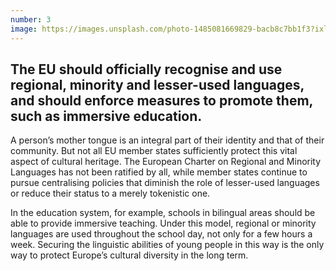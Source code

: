 ```yaml
---
number: 3
image: https://images.unsplash.com/photo-1485081669829-bacb8c7bb1f3?ixlib=rb-1.2.1&ixid=MnwxMjA3fDB8MHxwaG90by1wYWdlfHx8fGVufDB8fHx8&auto=format&fit=crop&w=2370&q=80
---
```


## The EU should __officially recognise and use regional, minority and lesser-used languages__, and should enforce measures to promote them, such as immersive education.

A person’s mother tongue is an integral part of their identity and that of their community. But not all EU member states sufficiently protect this vital aspect of cultural heritage. The European Charter on Regional and Minority Languages has not been ratified by all, while member states continue to pursue centralising policies that diminish the role of lesser-used languages or reduce their status to a merely tokenistic one.

In the education system, for example, schools in bilingual areas should be able to provide immersive teaching. Under this model, regional or minority languages are used throughout the school day, not only for a few hours a week. Securing the linguistic abilities of young people in this way is the only way to protect Europe’s cultural diversity in the long term.

